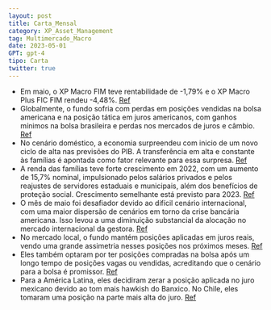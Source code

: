 ```yaml
---
layout: post
title: Carta_Mensal
category: XP_Asset_Management
tag: Multimercado_Macro
date: 2023-05-01
GPT: gpt-4
tipo: Carta
twitter: true
---
```


- Em maio, o XP Macro FIM teve rentabilidade de -1,79% e o XP Macro Plus FIC FIM rendeu -4,48%.
<a href="#" onclick="search_on_pdf('O fundo XP Macro Plus FIC FIM rendeu -4,48% no mês, acumulando uma rentabilidade de -0,08% no ano, ')">Ref</a>
- Globalmente, o fundo sofria com perdas em posições vendidas na bolsa americana e na posição tática em juros americanos, com ganhos mínimos na bolsa brasileira e perdas nos mercados de juros e câmbio.
<a href="#" onclick="search_on_pdf('Nos mercados globais, o fundo apresentou perdas na posição vendida em bolsa americana e em uma posi')">Ref</a>
- No cenário doméstico, a economia surpreendeu com inicio de um novo ciclo de alta nas previsões do PIB. A transferência em alta e constante às famílias é apontada como fator relevante para essa surpresa.
<a href="#" onclick="search_on_pdf('Por mais uma vez, a economia doméstica surpreende os mercados, dando início a um novo ciclo de revi')">Ref</a>
- A renda das famílias teve forte crescimento em 2022, com um aumento de 15,7% nominal, impulsionado pelos salários privados e pelos reajustes de servidores estaduais e municipais, além dos benefícios de proteção social. Crescimento semelhante está previsto para 2023.
<a href="#" onclick="search_on_pdf('Como vemos na figura 1, a renda das famílias registrou forte crescimento em 2022, mesmo com o fim d')">Ref</a>
- O mês de maio foi desafiador devido ao difícil cenário internacional, com uma maior dispersão de cenários em torno da crise bancária americana. Isso levou a uma diminuição substancial da alocação no mercado internacional da gestora.
<a href="#" onclick="search_on_pdf('Carta Maio | 2023O mês foi bem desafiador para nossos fundos, principalmente em função do cenário ')">Ref</a>
- No mercado local, o fundo mantém posições aplicadas em juros reais, vendo uma grande assimetria nesses posições nos próximos meses.
<a href="#" onclick="search_on_pdf('Nos mercados globais, o fundo apresentou perdas na posição vendida em bolsa americana e em uma posi')">Ref</a>
- Eles também optaram por ter posições compradas na bolsa após um longo tempo de posições vagas ou vendidas, acreditando que o cenário para a bolsa é promissor.
<a href="#" onclick="search_on_pdf('turbulência externa, a dinâmica inflacionária de curto prazo mais favorável, a perspectiva de queda')">Ref</a>
- Para a América Latina, eles decidiram zerar a posição aplicada no juro mexicano devido ao tom mais hawkish do Banxico. No Chile, eles tomaram uma posição na parte mais alta do juro.
<a href="#" onclick="search_on_pdf('de bolsa e perdas no mercado de juros e câmbio. Na América Latina, teve pequenas perdas em posições')">Ref</a>
